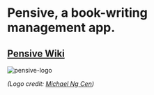 # Pensive, a book-writing management app.

## [Pensive Wiki](https://github.com/imartinez921/pensive_MERN/wiki)


![pensive-logo](https://user-images.githubusercontent.com/102888592/187081087-beac8769-a3da-4117-8c41-05d2e6d65e7f.png)

*(Logo credit: [Michael Ng Cen](https://github.com/MichaelNgCen))*
